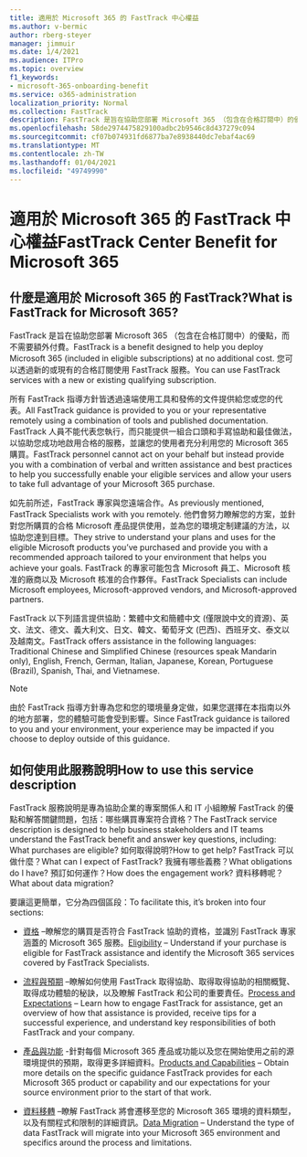 ```yaml
---
title: 適用於 Microsoft 365 的 FastTrack 中心權益
ms.author: v-bermic
author: rberg-steyer
manager: jimmuir
ms.date: 1/4/2021
ms.audience: ITPro
ms.topic: overview
f1_keywords:
- microsoft-365-onboarding-benefit
ms.service: o365-administration
localization_priority: Normal
ms.collection: FastTrack
description: FastTrack 是旨在協助您部署 Microsoft 365 （包含在合格訂閱中）的優點，而不需要額外付費。 您可以透過新的或現有的合格訂閱使用 FastTrack 服務。
ms.openlocfilehash: 58de2974475829100adbc2b9546c8d437279c094
ms.sourcegitcommit: cf07b074931fd6877ba7e8938440dc7ebaf4ac69
ms.translationtype: MT
ms.contentlocale: zh-TW
ms.lasthandoff: 01/04/2021
ms.locfileid: "49749990"
---
```

# <a name="fasttrack-center-benefit-for-microsoft-365"></a><span data-ttu-id="07329-104">適用於 Microsoft 365 的 FastTrack 中心權益</span><span class="sxs-lookup"><span data-stu-id="07329-104">FastTrack Center Benefit for Microsoft 365</span></span>

## <a name="what-is-fasttrack-for-microsoft-365"></a><span data-ttu-id="07329-105">什麼是適用於 Microsoft 365 的 FastTrack?</span><span class="sxs-lookup"><span data-stu-id="07329-105">What is FastTrack for Microsoft 365?</span></span>

<span data-ttu-id="07329-106">FastTrack 是旨在協助您部署 Microsoft 365 （包含在合格訂閱中）的優點，而不需要額外付費。</span><span class="sxs-lookup"><span data-stu-id="07329-106">FastTrack is a benefit designed to help you deploy Microsoft 365 (included in eligible subscriptions) at no additional cost.</span></span> <span data-ttu-id="07329-107">您可以透過新的或現有的合格訂閱使用 FastTrack 服務。</span><span class="sxs-lookup"><span data-stu-id="07329-107">You can use FastTrack services with a new or existing qualifying subscription.</span></span>

<span data-ttu-id="07329-108">所有 FastTrack 指導方針皆透過遠端使用工具和發佈的文件提供給您或您的代表。</span><span class="sxs-lookup"><span data-stu-id="07329-108">All FastTrack guidance is provided to you or your representative remotely using a combination of tools and published documentation.</span></span> <span data-ttu-id="07329-109">FastTrack 人員不能代表您執行，而只能提供一組合口頭和手寫協助和最佳做法，以協助您成功地啟用合格的服務，並讓您的使用者充分利用您的 Microsoft 365 購買。</span><span class="sxs-lookup"><span data-stu-id="07329-109">FastTrack personnel cannot act on your behalf but instead provide you with a combination of verbal and written assistance and best practices to help you successfully enable your eligible services and allow your users to take full advantage of your Microsoft 365 purchase.</span></span>

<span data-ttu-id="07329-110">如先前所述，FastTrack 專家與您遠端合作。</span><span class="sxs-lookup"><span data-stu-id="07329-110">As previously mentioned, FastTrack Specialists work with you remotely.</span></span> <span data-ttu-id="07329-111">他們會努力瞭解您的方案，並針對您所購買的合格 Microsoft 產品提供使用，並為您的環境定制建議的方法，以協助您達到目標。</span><span class="sxs-lookup"><span data-stu-id="07329-111">They strive to understand your plans and uses for the eligible Microsoft products you’ve purchased and provide you with a recommended approach tailored to your environment that helps you achieve your goals.</span></span> <span data-ttu-id="07329-112">FastTrack 的專家可能包含 Microsoft 員工、Microsoft 核准的廠商以及 Microsoft 核准的合作夥伴。</span><span class="sxs-lookup"><span data-stu-id="07329-112">FastTrack Specialists can include Microsoft employees, Microsoft-approved vendors, and Microsoft-approved partners.</span></span>

<span data-ttu-id="07329-113">FastTrack 以下列語言提供協助：繁體中文和簡體中文 (僅限說中文的資源)、英文、法文、德文、義大利文、日文、韓文、葡萄牙文 (巴西)、西班牙文、泰文以及越南文。</span><span class="sxs-lookup"><span data-stu-id="07329-113">FastTrack offers assistance in the following languages: Traditional Chinese and Simplified Chinese (resources speak Mandarin only), English, French, German, Italian, Japanese, Korean, Portuguese (Brazil), Spanish, Thai, and Vietnamese.</span></span>

> [!NOTE]
> <span data-ttu-id="07329-114">由於 FastTrack 指導方針專為您和您的環境量身定做，如果您選擇在本指南以外的地方部署，您的體驗可能會受到影響。</span><span class="sxs-lookup"><span data-stu-id="07329-114">Since FastTrack guidance is tailored to you and your environment, your experience may be impacted if you choose to deploy outside of this guidance.</span></span>

## <a name="how-to-use-this-service-description"></a><span data-ttu-id="07329-115">如何使用此服務說明</span><span class="sxs-lookup"><span data-stu-id="07329-115">How to use this service description</span></span>

<span data-ttu-id="07329-116">FastTrack 服務說明是專為協助企業的專案關係人和 IT 小組瞭解 FastTrack 的優點和解答關鍵問題，包括：哪些購買專案符合資格？</span><span class="sxs-lookup"><span data-stu-id="07329-116">The FastTrack service description is designed to help business stakeholders and IT teams understand the FastTrack benefit and answer key questions, including: What purchases are eligible?</span></span> <span data-ttu-id="07329-117">如何取得說明?</span><span class="sxs-lookup"><span data-stu-id="07329-117">How to get help?</span></span> <span data-ttu-id="07329-118">FastTrack 可以做什麼？</span><span class="sxs-lookup"><span data-stu-id="07329-118">What can I expect of FastTrack?</span></span> <span data-ttu-id="07329-119">我擁有哪些義務？</span><span class="sxs-lookup"><span data-stu-id="07329-119">What obligations do I have?</span></span> <span data-ttu-id="07329-120">預訂如何運作？</span><span class="sxs-lookup"><span data-stu-id="07329-120">How does the engagement work?</span></span> <span data-ttu-id="07329-121">資料移轉呢？</span><span class="sxs-lookup"><span data-stu-id="07329-121">What about data migration?</span></span>

<span data-ttu-id="07329-122">要讓這更簡單，它分為四個區段：</span><span class="sxs-lookup"><span data-stu-id="07329-122">To facilitate this, it’s broken into four sections:</span></span>

  - <span data-ttu-id="07329-123">[資格](eligibility.md) –瞭解您的購買是否符合 FastTrack 協助的資格，並識別 FastTrack 專家涵蓋的 Microsoft 365 服務。</span><span class="sxs-lookup"><span data-stu-id="07329-123">[Eligibility](eligibility.md) – Understand if your purchase is eligible for FastTrack assistance and identify the Microsoft 365 services covered by FastTrack Specialists.</span></span>

  - <span data-ttu-id="07329-124">[流程與預期](process-and-expectations.md) –瞭解如何使用 FastTrack 取得協助、取得取得協助的相關概覽、取得成功體驗的秘訣，以及瞭解 FastTrack 和公司的重要責任。</span><span class="sxs-lookup"><span data-stu-id="07329-124">[Process and Expectations](process-and-expectations.md) – Learn how to engage FastTrack for assistance, get an overview of how that assistance is provided, receive tips for a successful experience, and understand key responsibilities of both FastTrack and your company.</span></span>

  - <span data-ttu-id="07329-125">[產品與功能](products-and-capabilities.md) -針對每個 Microsoft 365 產品或功能以及您在開始使用之前的源環境提供的預期，取得更多詳細資料。</span><span class="sxs-lookup"><span data-stu-id="07329-125">[Products and Capabilities](products-and-capabilities.md) – Obtain more details on the specific guidance FastTrack provides for each Microsoft 365 product or capability and our expectations for your source environment prior to the start of that work.</span></span>

  - <span data-ttu-id="07329-126">[資料移轉](data-migration.md) –瞭解 FastTrack 將會遷移至您的 Microsoft 365 環境的資料類型，以及有關程式和限制的詳細資訊。</span><span class="sxs-lookup"><span data-stu-id="07329-126">[Data Migration](data-migration.md) – Understand the type of data FastTrack will migrate into your Microsoft 365 environment and specifics around the process and limitations.</span></span>
